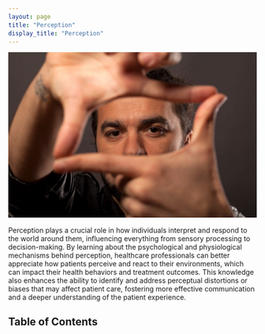 ```yaml
---
layout: page
title: "Perception"
display_title: "Perception"
---
```

![Cover image](images/cover_perception.jpg)

Perception plays a crucial role in how individuals interpret and respond to the world around them, influencing everything from sensory processing to decision-making. By learning about the psychological and physiological mechanisms behind perception, healthcare professionals can better appreciate how patients perceive and react to their environments, which can impact their health behaviors and treatment outcomes. This knowledge also enhances the ability to identify and address perceptual distortions or biases that may affect patient care, fostering more effective communication and a deeper understanding of the patient experience.

## Table of Contents

